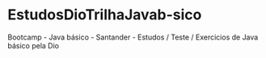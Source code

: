 # EstudosDioTrilhaJavab-sico
Bootcamp - Java básico - Santander - Estudos / Teste / Exercicios de Java básico pela Dio
